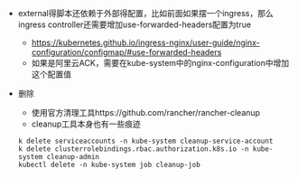 + external得脚本还依赖于外部得配置，比如前面如果摆一个ingress，那么ingress controller还需要增加use-forwarded-headers配置为true
  - https://kubernetes.github.io/ingress-nginx/user-guide/nginx-configuration/configmap/#use-forwarded-headers
  - 如果是阿里云ACK，需要在kube-system中的nginx-configuration中增加这个配置值

+ 删除
  - 使用官方清理工具https://github.com/rancher/rancher-cleanup
  - cleanup工具本身也有一些痕迹
  ```
  k delete serviceaccounts -n kube-system cleanup-service-account
  k delete clusterrolebindings.rbac.authorization.k8s.io -n kube-system cleanup-admin
  kubectl delete -n kube-system job cleanup-job
  ```
